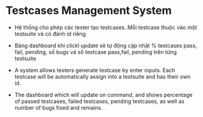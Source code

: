 # Testcases Management System

* Hệ thống cho phép các tester tạo testcases. Mỗi testcase thuộc vào một testsuite và có đánh id riêng
* Bảng dashboard khi clickl update sẽ tự động cập nhật % testcases pass, fail, pending, số  bugs và số testcase pass,fail, pending trên từng testsuite

* A system allows testers generate testcase by enter inputs. Each testcase will be automatically assign into a testsuite and has their own id.
* The dashboard which will update on command, and shows percentage of passed testcases, failed testcases, pending testcases, as well as number of bugs fixed and remains.

